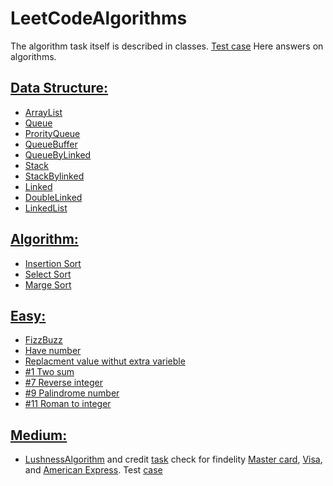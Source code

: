 # LeetCodeAlgorithms
The algorithm task itself is described in classes. [Test case](https://github.com/Ruslan-Pipan/LeetCodeAlgorithms/tree/master/src/test/java/medium/credit)
Here answers on algorithms.
## [Data Structure:](https://github.com/Ruslan-Pipan/LeetCodeAlgorithms/tree/master/src/main/java/com/leetCode/algorithms/book/dataStructure)
  - [ArrayList](https://github.com/Ruslan-Pipan/LeetCodeAlgorithms/blob/master/src/main/java/com/leetCode/algorithms/book/dataStructure/ArrayList.java)
  - [Queue](https://github.com/Ruslan-Pipan/LeetCodeAlgorithms/blob/master/src/main/java/com/leetCode/algorithms/book/dataStructure/Queue.java)
  - [ProrityQueue](https://github.com/Ruslan-Pipan/LeetCodeAlgorithms/blob/master/src/main/java/com/leetCode/algorithms/book/dataStructure/PriorityQueue.java)
  - [QueueBuffer](https://github.com/Ruslan-Pipan/LeetCodeAlgorithms/blob/master/src/main/java/com/leetCode/algorithms/book/dataStructure/QueueBuffer.java)
  - [QueueByLinked](https://github.com/Ruslan-Pipan/LeetCodeAlgorithms/blob/master/src/main/java/com/leetCode/algorithms/book/dataStructure/QueueByLinked.java)
  - [Stack](https://github.com/Ruslan-Pipan/LeetCodeAlgorithms/blob/master/src/main/java/com/leetCode/algorithms/book/dataStructure/Stack.java)
  - [StackBylinked](https://github.com/Ruslan-Pipan/LeetCodeAlgorithms/blob/master/src/main/java/com/leetCode/algorithms/book/dataStructure/StackByLinked.java)
  - [Linked](https://github.com/Ruslan-Pipan/LeetCodeAlgorithms/blob/master/src/main/java/com/leetCode/algorithms/book/dataStructure/Linked.java)
  - [DoubleLinked](https://github.com/Ruslan-Pipan/LeetCodeAlgorithms/blob/master/src/main/java/com/leetCode/algorithms/book/dataStructure/DoubleLinked.java)
  - [LinkedList](https://github.com/Ruslan-Pipan/LeetCodeAlgorithms/blob/master/src/main/java/com/leetCode/algorithms/book/dataStructure/LinkedList.java)
## [Algorithm:](https://github.com/Ruslan-Pipan/LeetCodeAlgorithms/tree/master/src/main/java/com/leetCode/algorithms/book/sorted) 
  - [Insertion Sort](https://github.com/Ruslan-Pipan/LeetCodeAlgorithms/blob/master/src/main/java/com/leetCode/algorithms/book/sorted/InsertionSort.java)
  - [Select Sort](https://github.com/Ruslan-Pipan/LeetCodeAlgorithms/blob/master/src/main/java/com/leetCode/algorithms/book/sorted/SelectSort.java)
  - [Marge Sort](https://github.com/Ruslan-Pipan/LeetCodeAlgorithms/blob/master/src/main/java/com/leetCode/algorithms/book/sorted/SelectSort.java)
## [Easy:](https://github.com/Ruslan-Pipan/LeetCodeAlgorithms/tree/master/src/main/java/com/leetCode/algorithms/easy)
  - [FizzBuzz](https://github.com/Ruslan-Pipan/LeetCodeAlgorithms/blob/master/src/main/java/com/leetCode/algorithms/easy/FizzBuzz.java)
  - [Have number](https://github.com/Ruslan-Pipan/LeetCodeAlgorithms/blob/master/src/main/java/com/leetCode/algorithms/easy/HaveNumber.java)
  - [Replacment value withut extra varieble](https://github.com/Ruslan-Pipan/LeetCodeAlgorithms/blob/master/src/main/java/com/leetCode/algorithms/easy/ReplacementOfValue.java)
  - [#1 Two sum](https://github.com/Ruslan-Pipan/LeetCodeAlgorithms/blob/master/src/main/java/com/leetCode/algorithms/easy/TwoSum.java)
  - [#7 Reverse integer](https://github.com/Ruslan-Pipan/LeetCodeAlgorithms/blob/master/src/main/java/com/leetCode/algorithms/easy/ReverseInteger.java)
  - [#9 Palindrome number](https://github.com/Ruslan-Pipan/LeetCodeAlgorithms/blob/master/src/main/java/com/leetCode/algorithms/easy/PalindromeNumber.java)
  - [#11 Roman to integer](https://github.com/Ruslan-Pipan/LeetCodeAlgorithms/blob/master/src/main/java/com/leetCode/algorithms/easy/RomanToInteger.java)
## [Medium:](https://github.com/Ruslan-Pipan/LeetCodeAlgorithms/tree/master/src/test/java/medium)
  - [LushnessAlgorithm](https://github.com/Ruslan-Pipan/LeetCodeAlgorithms/blob/master/src/main/java/com/leetCode/algorithms/medium/credit/LushnessAlgorithm.java) and credit [task](https://github.com/Ruslan-Pipan/LeetCodeAlgorithms/tree/master/src/main/java/com/leetCode/algorithms/medium/credit) check for findelity [Master card](https://github.com/Ruslan-Pipan/LeetCodeAlgorithms/blob/master/src/main/java/com/leetCode/algorithms/medium/credit/MasterCard.java), [Visa](https://github.com/Ruslan-Pipan/LeetCodeAlgorithms/blob/master/src/main/java/com/leetCode/algorithms/medium/credit/Visa.java), and [American Express](https://github.com/Ruslan-Pipan/LeetCodeAlgorithms/blob/master/src/main/java/com/leetCode/algorithms/medium/credit/AmericanExpress.java). Test [case](https://github.com/Ruslan-Pipan/LeetCodeAlgorithms/blob/master/src/test/java/medium/credit/CreditTest.java)
